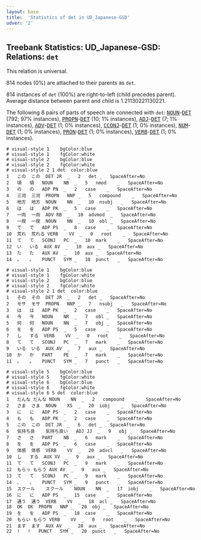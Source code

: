 ```yaml
---
layout: base
title:  'Statistics of det in UD_Japanese-GSD'
udver: '2'
---
```


## Treebank Statistics: UD_Japanese-GSD: Relations: `det`

This relation is universal.

814 nodes (0%) are attached to their parents as `det`.

814 instances of `det` (100%) are right-to-left (child precedes parent).
Average distance between parent and child is 1.21130221130221.

The following 8 pairs of parts of speech are connected with `det`: <tt><a href="ja_gsd-pos-NOUN.html">NOUN</a></tt>-<tt><a href="ja_gsd-pos-DET.html">DET</a></tt> (792; 97% instances), <tt><a href="ja_gsd-pos-PROPN.html">PROPN</a></tt>-<tt><a href="ja_gsd-pos-DET.html">DET</a></tt> (10; 1% instances), <tt><a href="ja_gsd-pos-ADJ.html">ADJ</a></tt>-<tt><a href="ja_gsd-pos-DET.html">DET</a></tt> (7; 1% instances), <tt><a href="ja_gsd-pos-ADV.html">ADV</a></tt>-<tt><a href="ja_gsd-pos-DET.html">DET</a></tt> (1; 0% instances), <tt><a href="ja_gsd-pos-CCONJ.html">CCONJ</a></tt>-<tt><a href="ja_gsd-pos-DET.html">DET</a></tt> (1; 0% instances), <tt><a href="ja_gsd-pos-NUM.html">NUM</a></tt>-<tt><a href="ja_gsd-pos-DET.html">DET</a></tt> (1; 0% instances), <tt><a href="ja_gsd-pos-PRON.html">PRON</a></tt>-<tt><a href="ja_gsd-pos-DET.html">DET</a></tt> (1; 0% instances), <tt><a href="ja_gsd-pos-VERB.html">VERB</a></tt>-<tt><a href="ja_gsd-pos-DET.html">DET</a></tt> (1; 0% instances).


~~~ conllu
# visual-style 1	bgColor:blue
# visual-style 1	fgColor:white
# visual-style 2	bgColor:blue
# visual-style 2	fgColor:white
# visual-style 2 1 det	color:blue
1	この	この	DET	JR	_	2	det	_	SpaceAfter=No
2	頃	頃	NOUN	NB	_	5	nmod	_	SpaceAfter=No
3	の	の	ADP	PN	_	2	case	_	SpaceAfter=No
4	三河	三河	PROPN	NNP	_	5	compound	_	SpaceAfter=No
5	地方	地方	NOUN	NN	_	10	nsubj	_	SpaceAfter=No
6	は	は	ADP	PK	_	5	case	_	SpaceAfter=No
7	一向	一向	ADV	RB	_	10	advmod	_	SpaceAfter=No
8	一揆	一揆	NOUN	NN	_	10	obl	_	SpaceAfter=No
9	で	で	ADP	PS	_	8	case	_	SpaceAfter=No
10	荒れ	荒れる	VERB	VV	_	0	root	_	SpaceAfter=No
11	て	て	SCONJ	PC	_	10	mark	_	SpaceAfter=No
12	い	いる	AUX	AV	_	10	aux	_	SpaceAfter=No
13	た	た	AUX	AV	_	10	aux	_	SpaceAfter=No
14	。	。	PUNCT	SYM	_	10	punct	_	SpaceAfter=No

~~~


~~~ conllu
# visual-style 1	bgColor:blue
# visual-style 1	fgColor:white
# visual-style 2	bgColor:blue
# visual-style 2	fgColor:white
# visual-style 2 1 det	color:blue
1	その	その	DET	JR	_	2	det	_	SpaceAfter=No
2	モサ	モサ	PROPN	NNP	_	7	nsubj	_	SpaceAfter=No
3	は	は	ADP	PK	_	2	case	_	SpaceAfter=No
4	今	今	NOUN	NR	_	7	obl	_	SpaceAfter=No
5	何	何	NOUN	NN	_	7	obj	_	SpaceAfter=No
6	を	を	ADP	PS	_	5	case	_	SpaceAfter=No
7	し	する	VERB	VV	_	0	root	_	SpaceAfter=No
8	て	て	SCONJ	PC	_	7	mark	_	SpaceAfter=No
9	いる	いる	AUX	AV	_	7	aux	_	SpaceAfter=No
10	か	か	PART	PE	_	7	mark	_	SpaceAfter=No
11	。	。	PUNCT	SYM	_	7	punct	_	SpaceAfter=No

~~~


~~~ conllu
# visual-style 5	bgColor:blue
# visual-style 5	fgColor:white
# visual-style 6	bgColor:blue
# visual-style 6	fgColor:white
# visual-style 6 5 det	color:blue
1	だんな	だんな	NOUN	NN	_	2	compound	_	SpaceAfter=No
2	さま	さま	NOUN	XS	_	20	iobj	_	SpaceAfter=No
3	に	に	ADP	PS	_	2	case	_	SpaceAfter=No
4	も	も	ADP	PK	_	2	case	_	SpaceAfter=No
5	この	この	DET	JR	_	6	det	_	SpaceAfter=No
6	気持ち良	気持ち良い	ADJ	JJ	_	9	obj	_	SpaceAfter=No
7	さ	さ	PART	NB	_	6	mark	_	SpaceAfter=No
8	を	を	ADP	PS	_	6	case	_	SpaceAfter=No
9	体感	体感	VERB	VV	_	20	advcl	_	SpaceAfter=No
10	し	する	AUX	XV	_	9	aux	_	SpaceAfter=No
11	て	て	SCONJ	PC	_	9	mark	_	SpaceAfter=No
12	もらっ	もらう	AUX	AV	_	9	aux	_	SpaceAfter=No
13	て	て	SCONJ	PC	_	9	mark	_	SpaceAfter=No
14	、	、	PUNCT	SYM	_	9	punct	_	SpaceAfter=No
15	スクール	スクール	NOUN	NN	_	17	iobj	_	SpaceAfter=No
16	に	に	ADP	PS	_	15	case	_	SpaceAfter=No
17	通う	通う	VERB	VV	_	18	acl	_	SpaceAfter=No
18	OK	OK	PROPN	NNP	_	20	obj	_	SpaceAfter=No
19	を	を	ADP	PS	_	18	case	_	SpaceAfter=No
20	もらい	もらう	VERB	VV	_	0	root	_	SpaceAfter=No
21	ます	ます	AUX	AV	_	20	aux	_	SpaceAfter=No
22	!	!	PUNCT	SYM	_	20	punct	_	SpaceAfter=No

~~~


